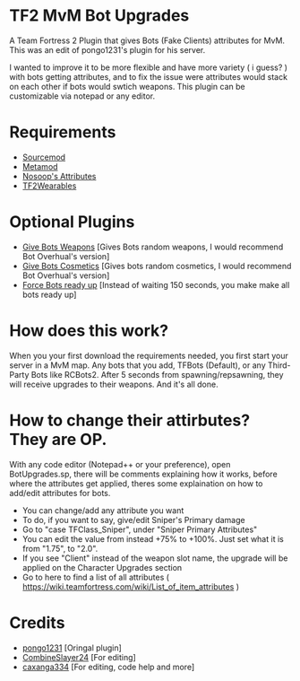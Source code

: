 # TF2 MvM Bot Upgrades
A Team Fortress 2 Plugin that gives Bots (Fake Clients) attributes for MvM. This was an edit of pongo1231's plugin for his server. 

I wanted to improve it to be more flexible and have more variety ( i guess? ) with bots getting attributes, and to fix the issue were attributes would stack on each other if bots would swtich weapons. This plugin can be customizable via notepad or any editor.


# Requirements
* [Sourcemod](https://www.sourcemod.net/)
* [Metamod](https://www.metamodsource.net/)
* [Nosoop's Attributes](https://github.com/nosoop/tf2attributes)
* [TF2Wearables](https://github.com/nosoop/sourcemod-tf2wearables)

# Optional Plugins 
* [Give Bots Weapons](https://forums.alliedmods.net/showthread.php?t=287668) [Gives Bots random weapons, I would recommend Bot Overhual's version]
* [Give Bots Cosmetics](https://forums.alliedmods.net/showthread.php?p=2456267) [Gives bots random cosmetics, I would recommend Bot Overhual's version]
* [Force Bots ready up](https://forums.alliedmods.net/showthread.php?p=1792358) [Instead of waiting 150 seconds, you make make all bots ready up]

# How does this work?
When you your first download the requirements needed, you first start your server in a MvM map. Any bots that you add, TFBots (Default), or any Third-Party Bots like RCBots2. After 5 seconds from spawning/repsawning, they will receive upgrades to their weapons. And it's all done.  

# How to change their attirbutes? They are OP.
With any code editor (Notepad++ or your preference), open BotUpgrades.sp, there will be comments explaining how it works, before where the attributes get applied, theres some explaination on how to add/edit attributes for bots.

* You can change/add any attribute you want
* To do, if you want to say, give/edit Sniper's Primary damage
* Go to "case TFClass_Sniper", under "Sniper Primary Attributes"
* You can edit the value from instead +75% to +100%. Just set what it is from "1.75", to "2.0".
* If you see "Client" instead of the weapon slot name, the upgrade will be applied on the Character Upgrades section
* Go to here to find a list of all attributes ( https://wiki.teamfortress.com/wiki/List_of_item_attributes )

# Credits
* [pongo1231](https://github.com/pongo1231) [Oringal plugin]
* [CombineSlayer24](https://github.com/CombineSlayer24) [For editing]
* [caxanga334](https://github.com/caxanga334) [For editing, code help and more]
